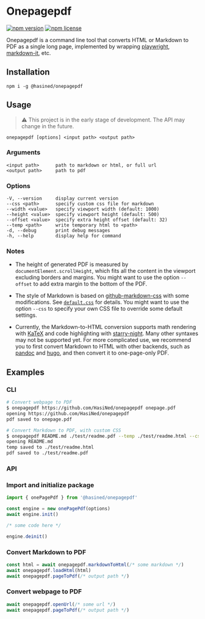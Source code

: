 # Onepagepdf

[![npm version](https://img.shields.io/npm/v/@hasined/onepagepdf)](https://www.npmjs.com/package/@hasined/onepagepdf)
[![npm license](https://img.shields.io/npm/l/@hasined/onepagepdf)](./LICENSE)

Onepagepdf is a command line tool that converts HTML or Markdown to PDF as a single long page, implemented by wrapping [playwright](https://github.com/microsoft/playwright), [markdown-it](https://github.com/markdown-it/markdown-it), etc.

## Installation

```
npm i -g @hasined/onepagepdf
```

## Usage

> :warning: This project is in the early stage of development. The API may change in the future.

```
onepagepdf [options] <input path> <output path>
```

### Arguments

```
<input path>      path to markdown or html, or full url
<output path>     path to pdf
```

### Options

```
-V, --version     display current version
--css <path>      specify custom css file for markdown
--width <value>   specify viewport width (default: 1000)
--height <value>  specify viewport height (default: 500)
--offset <value>  specify extra height offset (default: 32)
--temp <path>     write temporary html to <path>
-d, --debug       print debug messages
-h, --help        display help for command
```

### Notes

-   The height of generated PDF is measured by `documentElement.scrollHeight`, which fits all the content in the viewport excluding borders and margins. You might want to use the option `--offset` to add extra margin to the bottom of the PDF.

-   The style of Markdown is based on [github-markdown-css](https://github.com/sindresorhus/github-markdown-css) with some modifications. See [`default.css`](./default.css) for details. You might want to use the option `--css` to specify your own CSS file to override some default settings.

-   Currently, the Markdown-to-HTML conversion supports math rendering with [KaTeX](https://katex.org/) and code highlighting with [starry-night](https://github.com/wooorm/starry-night). Many other syntaxes may not be supported yet. For more complicated use, we recommend you to first convert Markdown to HTML with other backends, such as [pandoc](https://github.com/jgm/pandoc) and [hugo](https://github.com/gohugoio/hugo), and then convert it to one-page-only PDF.

## Examples

### CLI

```bash
# Convert webpage to PDF
$ onepagepdf https://github.com/HasiNed/onepagepdf onepage.pdf
opening https://github.com/HasiNed/onepagepdf
pdf saved to onepage.pdf

# Convert Markdown to PDF, with custom CSS
$ onepagepdf README.md ./test/readme.pdf --temp ./test/readme.html --css ./test/github.css
opening README.md
temp saved to ./test/readme.html
pdf saved to ./test/readme.pdf
```

### API

### Import and initialize package

```JavaScript
import { onePagePdf } from '@hasined/onepagepdf'

const engine = new onePagePdf(options)
await engine.init()

/* some code here */

engine.deinit()
```

### Convert Markdown to PDF

```JavaScript
const html = await onepagepdf.markdownToHtml(/* some markdown */)
await onepagepdf.loadHtml(html)
await onepagepdf.pageToPdf(/* output path */)
```

### Convert webpage to PDF
```JavaScript
await onepagepdf.openUrl(/* some url */)
await onepagepdf.pageToPdf(/* output path */)
```
